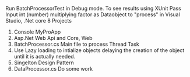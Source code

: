 Run BatchProcessorTest in Debug mode. To see results using XUnit
Pass Input int (number) multiplying factor as Dataobject to "process" in Visual Studio, .Net core 8
Projects
1. Console MyProApp
2. Asp.Net Web Api and Core, Web
3. BatchProcessor.cs Main file to process Thread Task
4. Use Lazy loading to intialize objects delaying the creation of the object until it is actually needed.
6. Singelton Design Pattern 
5. DataProcessor.cs Do some work
